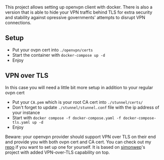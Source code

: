 This project allows setting up openvpn client with docker. There is also a version that is able to hide your VPN traffic behind TLS for extra security and stability against opressive governments' attempts to disrupt VPN connections.

## Setup
* Put your ovpn cert into `./openvpn/certs`
* Start the container with `docker-compose up -d`
* Enjoy
## VPN over TLS
In this case you will need a little bit more setup in addition to your regular ovpn cert
* Put your `CA.pem` which is your root CA cert into `./stunnel/certs/`
* Don't forget to update `./stunnel/stunnel.conf` file with the ip address of your instance
* Start with `docker compose -f docker-compose.yaml -f docker-compose-tls.yaml up -d`
* Enjoy

Beware: your openvpn provider should support VPN over TLS on their end and provide you with both ovpn cert and CA cert.
You can check out my [repo](https://github.com/Jlo6CTEP/openvpn-pihole) if you want to set up one for yourself. It is based on [simonwep](https://github.com/simonwep)'s project with added VPN-over-TLS capability on top.
